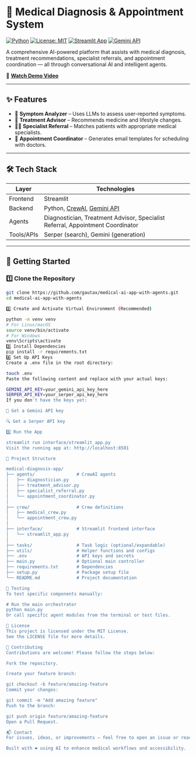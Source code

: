 
# 🏥 Medical Diagnosis & Appointment System

[![Python](https://img.shields.io/badge/Python-3.10%2B-blue.svg)](https://www.python.org/)
[![License: MIT](https://img.shields.io/badge/License-MIT-green.svg)](LICENSE)
[![Streamlit App](https://img.shields.io/badge/UI-Streamlit-orange)](https://streamlit.io/)
[![Gemini API](https://img.shields.io/badge/AI-Google_Gemini-blueviolet)](https://ai.google.dev/)

A comprehensive AI-powered platform that assists with medical diagnosis, treatment recommendations, specialist referrals, and appointment coordination — all through conversational AI and intelligent agents.

🎥 [**Watch Demo Video**](https://vimeo.com/1091245465?share=copy#t=0)

---

## ✨ Features

- 🧠 **Symptom Analyzer** – Uses LLMs to assess user-reported symptoms.
- 💊 **Treatment Advisor** – Recommends medicine and lifestyle changes.
- 👨‍⚕️ **Specialist Referral** – Matches patients with appropriate medical specialists.
- 📅 **Appointment Coordinator** – Generates email templates for scheduling with doctors.

---

## 🛠️ Tech Stack

| Layer      | Technologies                               |
|------------|--------------------------------------------|
| Frontend   | Streamlit                                  |
| Backend    | Python, [CrewAI](https://docs.crewai.com/), [Gemini API](https://ai.google.dev) |
| Agents     | Diagnostician, Treatment Advisor, Specialist Referral, Appointment Coordinator |
| Tools/APIs | Serper (search), Gemini (generation)       |

---

## 🚀 Getting Started

### 1️⃣ Clone the Repository

```bash
git clone https://github.com/gautax/medical-ai-app-with-agents.git
cd medical-ai-app-with-agents

2️⃣ Create and Activate Virtual Environment (Recommended)

python -m venv venv
# For Linux/macOS
source venv/bin/activate
# For Windows
venv\Scripts\activate
3️⃣ Install Dependencies
pip install -r requirements.txt
4️⃣ Set Up API Keys
Create a .env file in the root directory:

touch .env
Paste the following content and replace with your actual keys:

GEMINI_API_KEY=your_gemini_api_key_here
SERPER_API_KEY=your_serper_api_key_here
If you don't have the keys yet:

🔑 Get a Gemini API key

🔍 Get a Serper API key

5️⃣ Run the App

streamlit run interface/streamlit_app.py
Visit the running app at: http://localhost:8501

📁 Project Structure

medical-diagnosis-app/
├── agents/                # CrewAI agents
│   ├── diagnostician.py
│   ├── treatment_advisor.py
│   ├── specialist_referral.py
│   └── appointment_coordinator.py
│
├── crew/                  # Crew definitions
│   ├── medical_crew.py
│   └── appointment_crew.py
│
├── interface/             # Streamlit frontend interface
│   └── streamlit_app.py
│
├── tasks/                 # Task logic (optional/expandable)
├── utils/                 # Helper functions and configs
├── .env                   # API keys and secrets
├── main.py                # Optional main controller
├── requirements.txt       # Dependencies
├── setup.py               # Package setup file
└── README.md              # Project documentation

🧪 Testing
To test specific components manually:

# Run the main orchestrator
python main.py
Or call specific agent modules from the terminal or test files.

📝 License
This project is licensed under the MIT License.
See the LICENSE file for more details.

🤝 Contributing
Contributions are welcome! Please follow the steps below:

Fork the repository.

Create your feature branch:

git checkout -b feature/amazing-feature
Commit your changes:

git commit -m "Add amazing feature"
Push to the branch:

git push origin feature/amazing-feature
Open a Pull Request.

📬 Contact
For issues, ideas, or improvements — feel free to open an issue or reach out via LinkedIn.

Built with ❤️ using AI to enhance medical workflows and accessibility.
